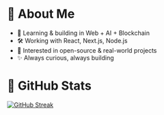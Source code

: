 # 💫 About Me
- 🌱 Learning & building in Web + AI + Blockchain  
- 🛠️ Working with React, Next.js, Node.js  
- 🎯 Interested in open-source & real-world projects  
- ✨ Always curious, always building  

# 🐙 GitHub Stats
[![GitHub Streak](https://streak-stats.demolab.com?user=rohanshrma222&theme=rust-ferris-dark&card_height=150)](https://git.io/streak-stats)

